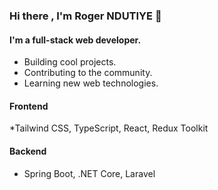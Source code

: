 ### Hi there , I'm Roger NDUTIYE 👋

#### I'm a full-stack web developer.
- Building cool projects. 
- Contributing to the community.
- Learning new web technologies.

#### Frontend 
*Tailwind CSS, TypeScript, React, Redux Toolkit

#### Backend
* Spring Boot, .NET Core, Laravel


<!--
**rogerndutiye/rogerndutiye** is a ✨ _special_ ✨ repository because its `README.md` (this file) appears on your GitHub profile.

Here are some ideas to get you started:

- 🔭 I’m currently working on ...
- 🌱 I’m currently learning ...
- 👯 I’m looking to collaborate on ...
- 🤔 I’m looking for help with ...
- 💬 Ask me about ...
- 📫 How to reach me: ...
- 😄 Pronouns: ...
- ⚡ Fun fact: ...
-->
